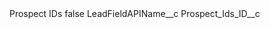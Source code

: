 <?xml version="1.0" encoding="UTF-8"?>
<CustomMetadata xmlns="http://soap.sforce.com/2006/04/metadata" xmlns:xsi="http://www.w3.org/2001/XMLSchema-instance" xmlns:xsd="http://www.w3.org/2001/XMLSchema">
    <label>Prospect IDs</label>
    <protected>false</protected>
    <values>
        <field>LeadFieldAPIName__c</field>
        <value xsi:type="xsd:string">Prospect_Ids_ID__c</value>
    </values>
</CustomMetadata>

